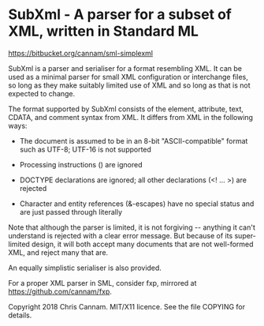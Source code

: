 
SubXml - A parser for a subset of XML, written in Standard ML
=============================================================

https://bitbucket.org/cannam/sml-simplexml

SubXml is a parser and serialiser for a format resembling XML. It can
be used as a minimal parser for small XML configuration or interchange
files, so long as they make suitably limited use of XML and so long as
that is not expected to change.

The format supported by SubXml consists of the element, attribute,
text, CDATA, and comment syntax from XML. It differs from XML in the
following ways:

 * The document is assumed to be in an 8-bit "ASCII-compatible" format
   such as UTF-8; UTF-16 is not supported

 * Processing instructions (<? ... ?>) are ignored

 * DOCTYPE declarations are ignored; all other declarations (<! ... >)
   are rejected

 * Character and entity references (&-escapes) have no special status
   and are just passed through literally

Note that although the parser is limited, it is not forgiving --
anything it can't understand is rejected with a clear error
message. But because of its super-limited design, it will both accept
many documents that are not well-formed XML, and reject many that are.

An equally simplistic serialiser is also provided.

For a proper XML parser in SML, consider fxp, mirrored at
https://github.com/cannam/fxp.

Copyright 2018 Chris Cannam.
MIT/X11 licence. See the file COPYING for details.

